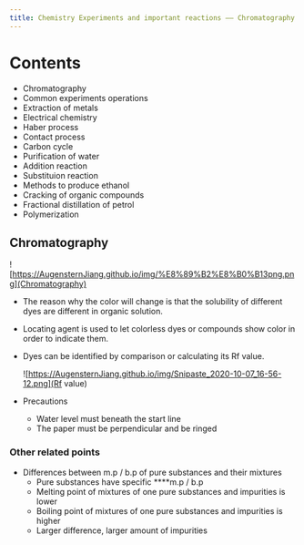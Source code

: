 ```yaml
---
title: Chemistry Experiments and important reactions —— Chromatography
---
```


# Contents

- Chromatography
- Common experiments operations
- Extraction of metals
- Electrical chemistry
- Haber process
- Contact process
- Carbon cycle
- Purification of water
- Addition reaction
- Substituion reaction
- Methods to produce ethanol
- Cracking of organic compounds
- Fractional distillation of petrol
- Polymerization

## Chromatography

![https://AugensternJiang.github.io/img/%E8%89%B2%E8%B0%B13png.png](Chromatography)

- The reason why the color will change is that the solubility of different dyes are different in organic solution.
- Locating agent is used to let colorless dyes or compounds show color in order to indicate them.
- Dyes can be identified by comparison or calculating its Rf value.

    ![https://AugensternJiang.github.io/img/Snipaste_2020-10-07_16-56-12.png](Rf value)

- Precautions
    - Water level must beneath the start line
    - The paper must be perpendicular and be ringed

### Other related points

- Differences between m.p / b.p of pure substances and their mixtures
    - Pure substances have specific ****m.p / b.p
    - Melting point of mixtures of one pure substances and impurities is lower
    - Boiling point of mixtures of one pure substances and impurities is higher
    - Larger difference, larger amount of impurities
